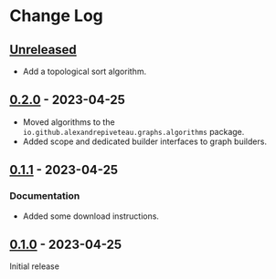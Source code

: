# Change Log

## [Unreleased]

+ Add a topological sort algorithm.

## [0.2.0] - 2023-04-25

+ Moved algorithms to the `io.github.alexandrepiveteau.graphs.algorithms`
  package.
+ Added scope and dedicated builder interfaces to graph builders.

## [0.1.1] - 2023-04-25

### Documentation

+ Added some download instructions.

## [0.1.0] - 2023-04-25

Initial release


[Unreleased]: https://github.com/alexandrepiveteau/kotlin-graphs/compare/0.2.0...HEAD
[0.2.0]: https://github.com/alexandrepiveteau/kotlin-graphs/releases/tag/0.2.0
[0.1.1]: https://github.com/alexandrepiveteau/kotlin-graphs/releases/tag/0.1.1
[0.1.0]: https://github.com/alexandrepiveteau/kotlin-graphs/releases/tag/0.1.0
